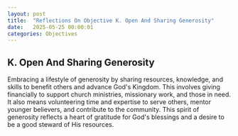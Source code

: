```yaml
---
layout: post
title:  "Reflections On Objective K. Open And Sharing Generosity"
date:   2025-05-25 00:00:01
categories: Objectives
---
```


## K. Open And Sharing Generosity

Embracing a lifestyle of generosity by sharing resources, knowledge, and skills to benefit others and advance God's Kingdom. This involves giving financially to support church ministries, missionary work, and those in need. It also means volunteering time and expertise to serve others, mentor younger believers, and contribute to the community. This spirit of generosity reflects a heart of gratitude for God's blessings and a desire to be a good steward of His resources.

